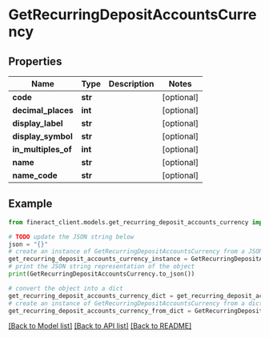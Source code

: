 # GetRecurringDepositAccountsCurrency


## Properties

Name | Type | Description | Notes
------------ | ------------- | ------------- | -------------
**code** | **str** |  | [optional] 
**decimal_places** | **int** |  | [optional] 
**display_label** | **str** |  | [optional] 
**display_symbol** | **str** |  | [optional] 
**in_multiples_of** | **int** |  | [optional] 
**name** | **str** |  | [optional] 
**name_code** | **str** |  | [optional] 

## Example

```python
from fineract_client.models.get_recurring_deposit_accounts_currency import GetRecurringDepositAccountsCurrency

# TODO update the JSON string below
json = "{}"
# create an instance of GetRecurringDepositAccountsCurrency from a JSON string
get_recurring_deposit_accounts_currency_instance = GetRecurringDepositAccountsCurrency.from_json(json)
# print the JSON string representation of the object
print(GetRecurringDepositAccountsCurrency.to_json())

# convert the object into a dict
get_recurring_deposit_accounts_currency_dict = get_recurring_deposit_accounts_currency_instance.to_dict()
# create an instance of GetRecurringDepositAccountsCurrency from a dict
get_recurring_deposit_accounts_currency_from_dict = GetRecurringDepositAccountsCurrency.from_dict(get_recurring_deposit_accounts_currency_dict)
```
[[Back to Model list]](../README.md#documentation-for-models) [[Back to API list]](../README.md#documentation-for-api-endpoints) [[Back to README]](../README.md)


